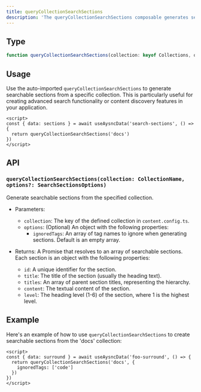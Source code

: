 ```yaml
---
title: queryCollectionSearchSections
description: 'The queryCollectionSearchSections composable generates searchable sections from a collection for enhanced content discovery.'
---
```


## Type

```ts
function queryCollectionSearchSections(collection: keyof Collections, opts?: { ignoredTags: string[] }): Promise<Section[]>
```

## Usage

Use the auto-imported `queryCollectionSearchSections` to generate searchable sections from a specific collection. This is particularly useful for creating advanced search functionality or content discovery features in your application.

```vue [app.vue]
<script>
const { data: sections } = await useAysncData('search-sections', () => {
  return queryCollectionSearchSections('docs')
})
</script>
```

## API

### `queryCollectionSearchSections(collection: CollectionName, options?: SearchSectionsOptions)`

Generate searchable sections from the specified collection.

- Parameters:
  - `collection`: The key of the defined collection in `content.config.ts`.
  - `options`: (Optional) An object with the following properties:
    - `ignoredTags`: An array of tag names to ignore when generating sections. Default is an empty array.

- Returns: A Promise that resolves to an array of searchable sections. Each section is an object with the following properties:
  - `id`: A unique identifier for the section.
  - `title`: The title of the section (usually the heading text).
  - `titles`: An array of parent section titles, representing the hierarchy.
  - `content`: The textual content of the section.
  - `level`: The heading level (1-6) of the section, where 1 is the highest level.

## Example

Here's an example of how to use `queryCollectionSearchSections` to create searchable sections from the 'docs' collection:


```vue [[...slug\\].vue]
<script>
const { data: surround } = await useAysncData('foo-surround', () => {
  return queryCollectionSearchSections('docs', {
    ignoredTags: ['code']
  })
})
</script>
```

